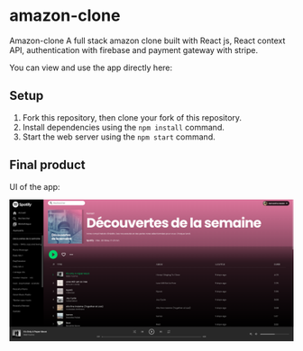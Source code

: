 # amazon-clone

Amazon-clone A full stack amazon clone built with React js, React context API, authentication with firebase and payment gateway with stripe.

You can view and use the app directly here: 

## Setup

1. Fork this repository, then clone your fork of this repository.
2. Install dependencies using the `npm install` command.
3. Start the web server using the `npm start` command. 

## Final product

UI of the app: 

!["Appointments"](https://github.com/Samy0412/spotify-clone/blob/main/public/main-app.png?raw=true)

